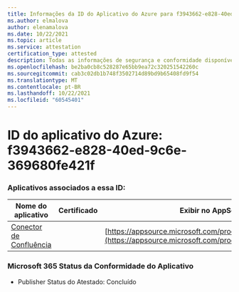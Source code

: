 ```yaml
---
title: Informações da ID do Aplicativo do Azure para f3943662-e828-40ed-9c6e-369680fe421f
ms.author: elmalova
author: elenamalova
ms.date: 10/22/2021
ms.topic: article
ms.service: attestation
certification_type: attested
description: Todas as informações de segurança e conformidade disponíveis para f3943662-e828-40ed-9c6e-369680fe421f.
ms.openlocfilehash: be2ba0cb8c528287e65bb9ea72c320251542260c
ms.sourcegitcommit: cab3c02db1b748f3502714d89bd9b65408fd9f54
ms.translationtype: MT
ms.contentlocale: pt-BR
ms.lasthandoff: 10/22/2021
ms.locfileid: "60545401"
---
```

# <a name="azure-app-id-f3943662-e828-40ed-9c6e-369680fe421f"></a>ID do aplicativo do Azure: f3943662-e828-40ed-9c6e-369680fe421f


### <a name="apps-associated-with-this-id"></a>Aplicativos associados a essa ID:
| **Nome do aplicativo** | **Certificado** | **Exibir no AppSource** |
|--------------|---------------|-----------------------|
| [Conector de Confluência](https://docs.microsoft.com/microsoft-365-app-certification/forward/WA200001604) |  | [https://appsource.microsoft.com/product/office/WA200001604](https://appsource.microsoft.com/product/office/WA200001604) |

### <a name="microsoft-365-app-compliance-status"></a>Microsoft 365 Status da Conformidade do Aplicativo
- Publisher Status do Atestado: Concluído
